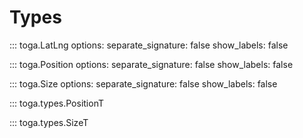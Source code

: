 # Types

::: toga.LatLng
    options:
        separate_signature: false
        show_labels: false

::: toga.Position
    options:
        separate_signature: false
        show_labels: false

::: toga.Size
    options:
        separate_signature: false
        show_labels: false

::: toga.types.PositionT

::: toga.types.SizeT
